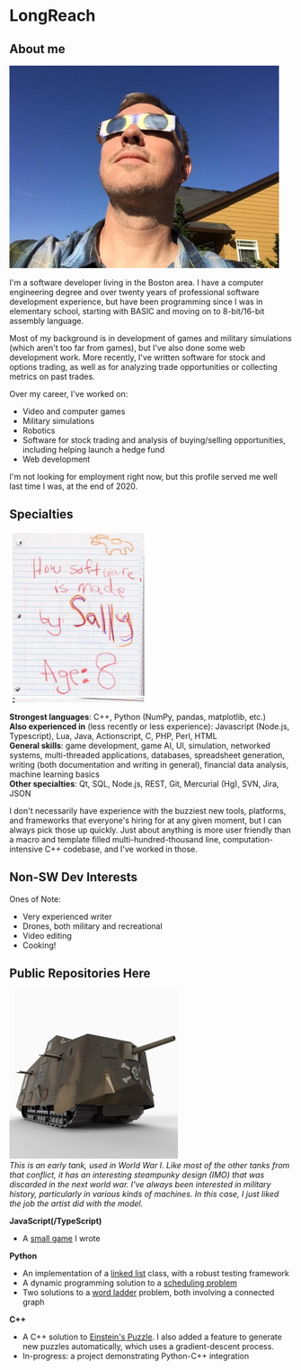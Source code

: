 # LongReach

## About me

![](images/MeEclipseGlasses.jpg)

I'm a software developer living in the Boston area. I have a computer engineering degree and over twenty years of professional software development experience, but have been programming since I was in elementary school, starting with BASIC and moving on to 8-bit/16-bit assembly language.

Most of my background is in development of games and military simulations (which aren't too far from games), but I've also done some web development work. More recently, I've written software for stock and options trading, as well as for analyzing trade opportunities or collecting metrics on past trades.

Over my career, I've worked on:
* Video and computer games
* Military simulations
* Robotics
* Software for stock trading and analysis of buying/selling opportunities, including helping launch a hedge fund
* Web development

I'm not looking for employment right now, but this profile served me well last time I was, at the end of 2020.

## Specialties

![](images/HowSoftwareIsMade.jpg)

**Strongest languages**: C++, Python (NumPy, pandas, matplotlib, etc.)  
**Also experienced in** (less recently or less experience): Javascript (Node.js, Typescript), Lua, Java, Actionscript, C, PHP, Perl, HTML  
**General skills**: game development, game AI, UI, simulation, networked systems, multi-threaded applications, databases, spreadsheet generation, writing (both documentation and writing in general), financial data analysis, machine learning basics  
**Other specialties**: Qt, SQL, Node.js, REST, Git, Mercurial (Hg), SVN, Jira, JSON  

I don't necessarily have experience with the buzziest new tools, platforms, and frameworks that everyone's hiring for at any given moment, but I can always pick those up quickly. Just about anything is more user friendly than a macro and template filled multi-hundred-thousand line, computation-intensive C++ codebase, and I've worked in those.

## Non-SW Dev Interests

Ones of Note:
* Very experienced writer
* Drones, both military and recreational
* Video editing
* Cooking!

## Public Repositories Here

![](images/a7v.jpg)  
_This is an early tank, used in World War I. Like most of the other tanks from that conflict, it has an interesting steampunky design (IMO) that was discarded in the next world war. I've always been interested in military history, particularly in various kinds of machines. In this case, I just liked the job the artist did with the model._

**JavaScript(/TypeScript)**
* A [small game](https://github.com/LongReach/programming-challenge) I wrote

**Python**
* An implementation of a [linked list](https://github.com/LongReach/linked-list) class, with a robust testing framework
* A dynamic programming solution to a [scheduling problem](https://github.com/LongReach/meeting-problem)
* Two solutions to a [word ladder](https://github.com/LongReach/word-ladder) problem, both involving a connected graph

**C++**
* A C++ solution to [Einstein's Puzzle](https://github.com/LongReach/einstein-puzzle). I also added a feature to generate new puzzles automatically, which uses a gradient-descent process.
* In-progress: a project demonstrating Python-C++ integration



